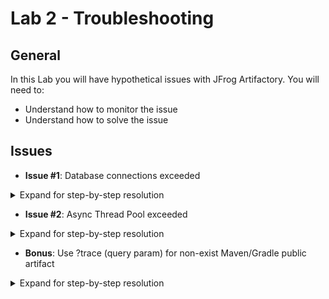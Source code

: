 # Lab 2 - Troubleshooting

## General

In this Lab you will have hypothetical issues with JFrog Artifactory.
You will need to:
* Understand how to monitor the issue
* Understand how to solve the issue

## Issues

* **Issue #1**: Database connections exceeded

<details>
    <summary>Expand for step-by-step resolution</summary>

* **Resolution**:
    * Monitoring
        * Option 1 - Logs
            * Connect to your JFrog Artifactory instance using SSH
            * Navigate to: `$JFROG_HOME/artifactory/var/log/`
            * Find the error log message in: `artifactory-service.log`
              ```
              [http-nio-8081-exec-9765] Timeout: Pool empty. Unable to fetch a connection in 120 seconds, none available[size:98; busy:98; idle:0; lastwait:120000]
              ```
        * Option 2 - JMX
            * Use Artifactory JMX MBeans (with JConsole) as described here:
              https://www.jfrog.com/confluence/display/JFROG/Artifactory+JMX+MBeans
            * Based on this option:
            ![JMX DB Connections](images/i1.png?raw=true "JMX DB Connections")
              
    * Troubleshooting
        * Control the database connection pool with the `system.yaml` file:
        ```
        artifactory:
          database:
            maxOpenConnections: 300
          ...    
        access:
          database:
            maxOpenConnections: 300
          ...
        metadata:
          database:
            maxOpenConnections: 300
        ```
</details>

* **Issue #2**: Async Thread Pool exceeded

<details>
    <summary>Expand for step-by-step resolution</summary>

* **Resolution**:
    * Monitoring
        * Connect to your JFrog Artifactory instance using SSH
        * Navigate to: `$JFROG_HOME/artifactory/var/log/`
        * Find the error log message in: `artifactory-service.log`
          ```
          java.util.concurrent.ThreadPoolExecutor@434c855e[Running, pool size = 32, active threads = 32, queued tasks = 10000, completed tasks = 1190411]
          ```
    * Troubleshooting
        * Control the Async Thread pool size & queue 
            * Navigate to: `$JFROG_HOME/artifactory/var/etc/artifactory/`
            * Edit `artifactory.system.properties`
            * Tune pool & queue parameters: ((Shouldn’t be more than 8x the machine CPU cores))
            ```
            artifactory.async.corePoolSize = 128
            artifactory.async.poolMaxQueueSize = 100000
            ```
        
</details>


* **Bonus**: Use ?trace (query param) for non-exist Maven/Gradle public artifact

<details>
    <summary>Expand for step-by-step resolution</summary>

* **Resolution**:
    * Navigate to `https://your_jfrog_artifactory_host:your_jfrog_artifactory_port/artifactory/[[REPO_NAME]]/jfree/jfreechart/1.0.0/jfreechart-1.0.0.jar?trace?trace` (with your preferred browser)
    * Find at the trace the origin (repository name) of the artifact:
      ![trace](images/bonus.png?raw=true "trace")

</details>